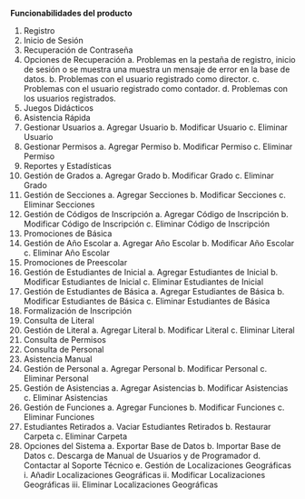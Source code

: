 **Funcionabilidades del producto**
1)	Registro
2)	Inicio de Sesión
3)	Recuperación de Contraseña
4)	Opciones de Recuperación
a.	Problemas en la pestaña de registro, inicio de sesión o se muestra una muestra un mensaje de error en la base de datos.
b.	Problemas con el usuario registrado como director.
c.	Problemas con el usuario registrado como contador.
d.	Problemas con los usuarios registrados.
6)	Juegos Didácticos
7)	Asistencia Rápida
8)	Gestionar Usuarios
a.	Agregar Usuario
b.	Modificar Usuario
c.	Eliminar Usuario
9)	Gestionar Permisos
a.	Agregar Permiso
b.	Modificar Permiso
c.	Eliminar Permiso
10)	Reportes y Estadísticas
11)	Gestión de Grados
a.	Agregar Grado
b.	Modificar Grado
c.	Eliminar Grado
12)	Gestión de Secciones
a.	Agregar Secciones
b.	Modificar Secciones
c.	Eliminar Secciones
13)	Gestión de Códigos de Inscripción
a.	Agregar Código de Inscripción
b.	Modificar Código de Inscripción
c.	Eliminar Código de Inscripción
14)	Promociones de Básica
15)	Gestión de Año Escolar
a.	Agregar Año Escolar
b.	Modificar Año Escolar
c.	Eliminar Año Escolar
16)	Promociones de Preescolar
17)	Gestión de Estudiantes de Inicial
a.	Agregar Estudiantes de Inicial
b.	Modificar Estudiantes de Inicial
c.	Eliminar Estudiantes de Inicial
18)	Gestión de Estudiantes de Básica
a.	Agregar Estudiantes de Básica
b.	Modificar Estudiantes de Básica
c.	Eliminar Estudiantes de Básica
19)	Formalización de Inscripción
20)	Consulta de Literal
21)	Gestión de Literal
a.	Agregar Literal
b.	Modificar Literal
c.	Eliminar Literal
22)	Consulta de Permisos
23)	Consulta de Personal
24)	Asistencia Manual
25)	Gestión de Personal
a.	Agregar Personal
b.	Modificar Personal
c.	Eliminar Personal
26)	Gestión de Asistencias
a.	Agregar Asistencias
b.	Modificar Asistencias
c.	Eliminar Asistencias
27)	Gestión de Funciones
a.	Agregar Funciones
b.	Modificar Funciones
c.	Eliminar Funciones
28)	Estudiantes Retirados
a.	Vaciar Estudiantes Retirados
b.	Restaurar Carpeta
c.	Eliminar Carpeta
29)	Opciones del Sistema
a.	Exportar Base de Datos
b.	Importar Base de Datos
c.	Descarga de Manual de Usuarios y de Programador
d.	Contactar al Soporte Técnico
e.	Gestión de Localizaciones Geográficas
i.	Añadir Localizaciones Geográficas
ii.	Modificar Localizaciones Geográficas
iii.	Eliminar Localizaciones Geográficas
